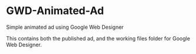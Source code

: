 # GWD-Animated-Ad
Simple animated ad using Google Web Designer

This contains both the published ad, and the working files folder for Google Web Designer.